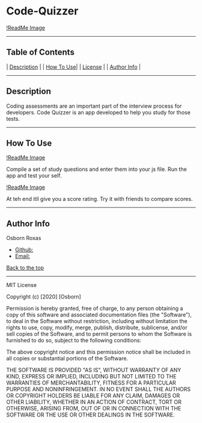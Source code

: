 # Code-Quizzer
[!ReadMe Image](https://github.com/osbornroxas02/Code-Quizzer/blob/main/Screen%20Shot%202020-10-07%20at%201.07.40%20AM.png)
 
---

## Table of Contents 

| [Description](#description) |
| [How To Use](#how-to-use)|
| [License](#license) |
| [Author Info](#author-info) |


---

## Description 

Coding assessments are an important part of the interview process for developers. Code Quizzer is an app developed to help you study for those tests.

---

## How To Use

[!ReadMe Image](https://github.com/osbornroxas02/Code-Quizzer/blob/main/Screen%20Shot%202020-10-07%20at%201.07.51%20AM.png)

Compile a set of study questions and enter them into your js file. Run the app and test your self. 

[!ReadMe Image](https://github.com/osbornroxas02/Code-Quizzer/blob/main/Screen%20Shot%202020-10-07%20at%201.08.23%20AM.png)

At teh end itll give you a score rating. Try it with friends to compare scores.


---


## Author Info

Osborn Roxas

- [Github:](https://https://github.com/osbornroxas02/Code-Quizzer)
- [Email:](https://OSBORNROXAS02@GMAIL.COM)


[Back to the top](#table-of-contents)

---

MIT License

Copyright (c) [2020] [Osborn]

Permission is hereby granted, free of charge, to any person obtaining a copy
of this software and associated documentation files (the "Software"), to deal
in the Software without restriction, including without limitation the rights
to use, copy, modify, merge, publish, distribute, sublicense, and/or sell
copies of the Software, and to permit persons to whom the Software is
furnished to do so, subject to the following conditions:

The above copyright notice and this permission notice shall be included in all
copies or substantial portions of the Software.

THE SOFTWARE IS PROVIDED "AS IS", WITHOUT WARRANTY OF ANY KIND, EXPRESS OR
IMPLIED, INCLUDING BUT NOT LIMITED TO THE WARRANTIES OF MERCHANTABILITY,
FITNESS FOR A PARTICULAR PURPOSE AND NONINFRINGEMENT. IN NO EVENT SHALL THE
AUTHORS OR COPYRIGHT HOLDERS BE LIABLE FOR ANY CLAIM, DAMAGES OR OTHER
LIABILITY, WHETHER IN AN ACTION OF CONTRACT, TORT OR OTHERWISE, ARISING FROM,
OUT OF OR IN CONNECTION WITH THE SOFTWARE OR THE USE OR OTHER DEALINGS IN THE
SOFTWARE.
